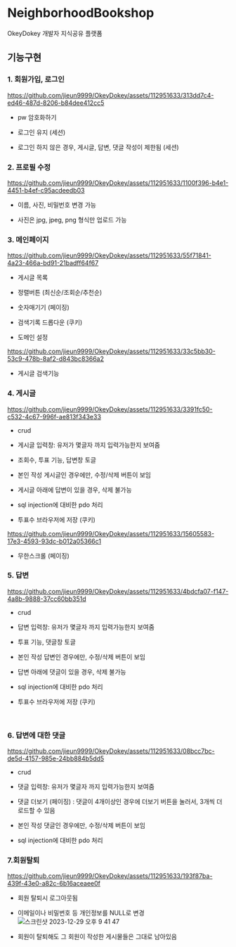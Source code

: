 # NeighborhoodBookshop

OkeyDokey
개발자 지식공유 플랫폼

  

## 기능구현

### 1. 회원가입, 로그인




https://github.com/jieun9999/OkeyDokey/assets/112951633/313dd7c4-ed46-487d-8206-b84dee412cc5



- pw 암호화하기

- 로그인 유지 (세션) 

- 로그인 하지 않은 경우, 게시글, 답변, 댓글 작성이 제한됨 (세션)
  



### 2. 프로필 수정



https://github.com/jieun9999/OkeyDokey/assets/112951633/1100f396-b4e1-4451-b4ef-c95acdeedb03



- 이름, 사진, 비밀번호 변경 가능

- 사진은 jpg, jpeg, png 형식만 업로드 가능 




  


   
### 3. 메인페이지 


https://github.com/jieun9999/OkeyDokey/assets/112951633/55f71841-4a23-466a-bd91-21badff64f67


- 게시글 목록

- 정렬버튼 (최신순/조회순/추천순) 

- 숫자매기기 (페이징) 

- 검색기록 드롭다운 (쿠키)

- 도메인 설정





https://github.com/jieun9999/OkeyDokey/assets/112951633/33c5bb30-53c9-478b-8af2-d843bc8366a2


- 게시글 검색기능




  

   
### 4. 게시글 


https://github.com/jieun9999/OkeyDokey/assets/112951633/3391fc50-c532-4c67-996f-ae813f343e33


- crud

- 게시글 입력창: 유저가 몇글자 까지 입력가능한지 보여줌

- 조회수, 투표 기능, 답변창 토글

- 본인 작성 게시글인 경우에만, 수정/삭제 버튼이 보임

- 게시글 아래에 답변이 있을 경우, 삭제 불가능

- sql injection에 대비한 pdo 처리

- 투표수 브라우저에 저장 (쿠키)




https://github.com/jieun9999/OkeyDokey/assets/112951633/15605583-17e3-4593-93dc-b012a05366c1



- 무한스크롤 (페이징)



   
### 5. 답변 



https://github.com/jieun9999/OkeyDokey/assets/112951633/4bdcfa07-f147-4a8b-9888-37cc60bb351d



- crud

- 답변 입력창: 유저가 몇글자 까지 입력가능한지 보여줌

- 투표 기능, 댓글창 토글

- 본인 작성 답변인 경우에만, 수정/삭제 버튼이 보임

- 답변 아래에 댓글이 있을 경우, 삭제 불가능

- sql injection에 대비한 pdo 처리

- 투표수 브라우저에 저장 (쿠키)

​


### 6. 답변에 대한 댓글 



https://github.com/jieun9999/OkeyDokey/assets/112951633/08bcc7bc-de5d-4157-985e-24bb884b5dd5



- crud

- 댓글 입력창: 유저가 몇글자 까지 입력가능한지 보여줌

- 댓글 더보기 (페이징) : 댓글이 4개이상인 경우에 더보기 버튼을 눌러서, 3개씩 더 로드할 수 있음

- 본인 작성 댓글인 경우에만, 수정/삭제 버튼이 보임

- sql injection에 대비한 pdo 처리




   
### 7.회원탈퇴




https://github.com/jieun9999/OkeyDokey/assets/112951633/193f87ba-439f-43e0-a82c-6b16aceaee0f



- 회원 탈퇴시 로그아웃됨

- 이메일이나 비밀번호 등 개인정보를 NULL로 변경
![스크린샷 2023-12-29 오후 9 41 47](https://github.com/jieun9999/OkeyDokey/assets/112951633/bcd105a6-aa72-40c1-9d72-5be775489e6c)

- 회원이 탈퇴해도 그 회원이 작성한 게시물들은 그대로 남아있음

​
